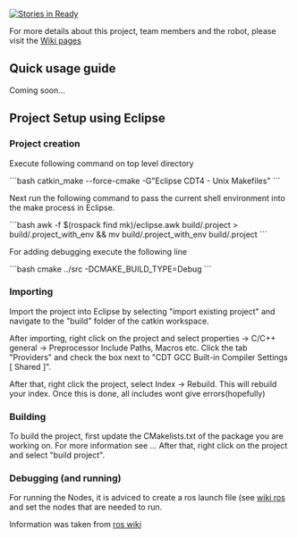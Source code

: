 [![Stories in Ready](https://badge.waffle.io/MinorRoboticsTeam4/Cobot_ROS_Arduino.svg?label=ready&title=Ready)](http://waffle.io/MinorRoboticsTeam4/Cobot_ROS_Arduino)

For more details about this project, team members and the robot, please visit the [Wiki pages](https://github.com/MinorRoboticsTeam4/CoffeeBot/wiki) 


## Quick usage guide
Coming soon...



## Project Setup using Eclipse

### Project creation

Execute following command on top level directory

´´´bash
catkin_make --force-cmake -G"Eclipse CDT4 - Unix Makefiles"
´´´

Next run the following command to pass the current shell environment into the make process in Eclipse.

´´´bash
awk -f $(rospack find mk)/eclipse.awk build/.project > build/.project_with_env && mv build/.project_with_env build/.project
´´´

For adding debugging execute the following line

´´´bash
cmake ../src -DCMAKE_BUILD_TYPE=Debug
´´´

### Importing

Import the project into Eclipse by selecting "import existing project" 
and navigate to the "build" folder of the catkin workspace.

After importing, right click on the project and select properties -> C/C++ general -> Preprocessor Include Paths, Macros etc. Click the tab "Providers" and check the box next to "CDT GCC Built-in Compiler Settings [ Shared ]".

After that, right click the project, select Index -> Rebuild. This will rebuild your index. Once this is done, all includes wont give errors(hopefully)

### Building

To build the project, first update the CMakelists.txt of the package you are working on. For more information see ...
After that, right click on the project and select "build project". 

### Debugging (and running)

For running the Nodes, it is adviced to create a ros launch file (see [wiki ros](wiki.ros.org/roslaunch) and set the nodes that are needed
to run. 



Information was taken from [ros wiki](wiki.ros.org/IDEs) 

